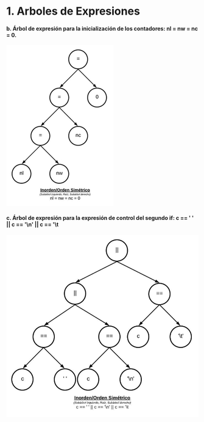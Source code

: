 # 1. Arboles de Expresiones 

#### b. Árbol de expresión para la inicialización de los contadores: nl = nw = nc = 0.
![Arbol nl = nw = nc = 0](img/arbol-1b.jpg)

#### c. Árbol de expresión para la expresión de control del segundo if: c == ' ' || c == '\n' || c == '\t
![Arbol nl = nw = nc = 0](img/arbol-1c.jpeg)